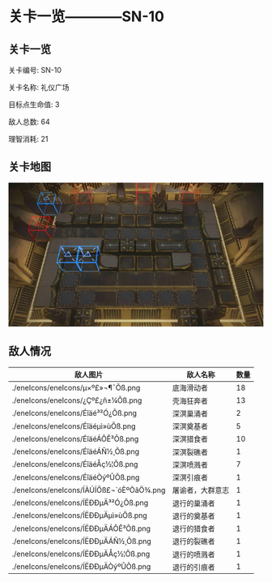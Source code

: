 # 关卡一览————SN-10


## 关卡一览

关卡编号: SN-10

关卡名称: 礼仪广场

目标点生命值: 3

敌人总数: 64

理智消耗: 21


## 关卡地图
![SN-10](./oprMap/SN-10.png)

## 敌人情况

| 敌人图片 | 敌人名称 | 数量  |
|---------|-----|-----|
| ./eneIcons/eneIcons/µ×º£»¬¶¯Õß.png| 底海滑动者  |   18  |
| ./eneIcons/eneIcons/¿Çº£¿ñ±¼Õß.png| 壳海狂奔者  |   13  |
| ./eneIcons/eneIcons/Éîäé³²Ó¿Õß.png| 深溟巢涌者  |   2  |
| ./eneIcons/eneIcons/Éîäéµì»ùÕß.png| 深溟奠基者  |   5  |
| ./eneIcons/eneIcons/ÉîäéÁÔÊ³Õß.png| 深溟猎食者  |   10  |
| ./eneIcons/eneIcons/ÉîäéÁÑ½¸Õß.png| 深溟裂礁者  |   1  |
| ./eneIcons/eneIcons/ÉîäéÅç½¦Õß.png| 深溟喷溅者  |   7  |
| ./eneIcons/eneIcons/ÉîäéÒýºÛÕß.png| 深溟引痕者  |   1  |
| ./eneIcons/eneIcons/ÍÀÚÍÕß£¬´óÈºÒâÖ¾.png| 屠谕者，大群意志  |   1  |
| ./eneIcons/eneIcons/ÍËÐÐµÄ³²Ó¿Õß.png| 退行的巢涌者  |   1  |
| ./eneIcons/eneIcons/ÍËÐÐµÄµì»ùÕß.png| 退行的奠基者  |   1  |
| ./eneIcons/eneIcons/ÍËÐÐµÄÁÔÊ³Õß.png| 退行的猎食者  |   1  |
| ./eneIcons/eneIcons/ÍËÐÐµÄÁÑ½¸Õß.png| 退行的裂礁者  |   1  |
| ./eneIcons/eneIcons/ÍËÐÐµÄÅç½¦Õß.png| 退行的喷溅者  |   1  |
| ./eneIcons/eneIcons/ÍËÐÐµÄÒýºÛÕß.png| 退行的引痕者  |   1  |
